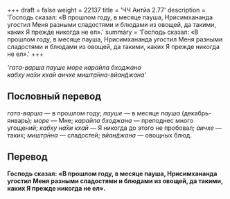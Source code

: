 +++
draft = false
weight = 22137
title = 'ЧЧ Антйа 2.77'
description = 'Господь сказал: «В прошлом году, в месяце пауша, Нрисимхананда угостил Меня разными сладостями и блюдами из овощей, да такими, каких Я прежде никогда не ел».'
summary = 'Господь сказал: «В прошлом году, в месяце пауша, Нрисимхананда угостил Меня разными сладостями и блюдами из овощей, да такими, каких Я прежде никогда не ел».'
+++

_‘гата-варша пауше море кара̄ила бходжана  
кабху на̄хи кха̄и аичхе мишт̣а̄нна-вйан̃джана’_

## Пословный перевод

_гата_\-_варша_ — в прошлом году; _пауше_ — в месяце _пауша_ (декабрь-январь); _море_ — Мне; _кара̄ила_ _бходжана_ — преподнес много угощений; _кабху_ _на̄хи_ _кха̄и_ — Я никогда до этого не пробовал; _аичхе_ — таких; _мишт̣а̄нна_ — сладостей; _вйан̃джана_ — овощных блюд.

## Перевод

**Господь сказал: «В прошлом году, в месяце пауша, Нрисимхананда угостил Меня разными сладостями и блюдами из овощей, да такими, каких Я прежде никогда не ел».**
